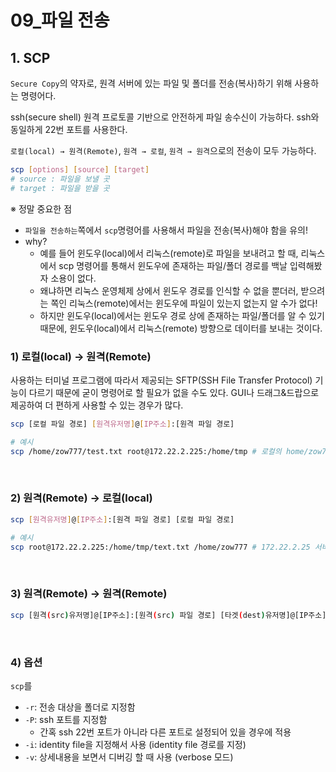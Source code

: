 # 09_파일 전송

## 1. SCP

`Secure Copy`의 약자로, 원격 서버에 있는 파일 및 폴더를 전송(복사)하기 위해 사용하는 명령어다.

ssh(secure shell) 원격 프로토콜 기반으로 안전하게 파일 송수신이 가능하다. ssh와 동일하게 22번 포트를 사용한다.

`로컬(local) → 원격(Remote)`, `원격 → 로컬`, `원격 → 원격`으로의 전송이 모두 가능하다.

```bash
scp [options] [source] [target]
# source : 파일을 보낼 곳
# target : 파일을 받을 곳
```

※ 정말 중요한 점

- `파일을 전송하는`쪽에서 `scp`명령어를 사용해서 파일을 전송(복사)해야 함을 유의!
- why?
  - 예를 들어 윈도우(local)에서 리눅스(remote)로 파일을 보내려고 할 때, 리눅스에서 scp 명령어를 통해서 윈도우에 존재하는 파일/폴더 경로를 백날 입력해봤자 소용이 없다.
  - 왜냐하면 리눅스 운영체제 상에서 윈도우 경로를 인식할 수 없을 뿐더러, 받으려는 쪽인 리눅스(remote)에서는 윈도우에 파일이 있는지 없는지 알 수가 없다!
  - 하지만 윈도우(local)에서는 윈도우 경로 상에 존재하는 파일/폴더를 알 수 있기 때문에, 윈도우(local)에서 리눅스(remote) 방향으로 데이터를 보내는 것이다.


### 1) 로컬(local) → 원격(Remote)

사용하는 터미널 프로그램에 따라서 제공되는 SFTP(SSH File Transfer Protocol) 기능이 다르기 때문에 굳이 명령어로 할 필요가 없을 수도 있다. GUI나 드래그&드랍으로 제공하여 더 편하게 사용할 수 있는 경우가 많다.

```bash
scp [로컬 파일 경로] [원격유저명]@[IP주소]:[원격 파일 경로]

# 예시
scp /home/zow777/test.txt root@172.22.2.225:/home/tmp # 로컬의 home/zow777 폴더 안의 test.txt를 172.22.2.225 서버의 home/tmp 디렉토리 안으로 복사함
```

<br>

### 2) 원격(Remote) → 로컬(local)

```bash
scp [원격유저명]@[IP주소]:[원격 파일 경로] [로컬 파일 경로]

# 예시
scp root@172.22.2.225:/home/tmp/text.txt /home/zow777 # 172.22.2.25 서버 home/tmp 디렉토리의 text.txt 파일을 로컬의 home/zow777 하위로 복사함
```

<br>

### 3) 원격(Remote) → 원격(Remote)

```bash
scp [원격(src)유저명]@[IP주소]:[원격(src) 파일 경로] [타겟(dest)유저명]@[IP주소]:[타겟(dest) 파일 경로]
```

<br>

### 4) 옵션

`scp`를 

- `-r`: 전송 대상을 폴더로 지정함
- `-P`: ssh 포트를 지정함
  - 간혹 ssh 22번 포트가 아니라 다른 포트로 설정되어 있을 경우에 적용
- `-i`: identity file을 지정해서 사용 (identity file 경로를 지정)
- `-v`: 상세내용을 보면서 디버깅 할 때 사용 (verbose 모드)